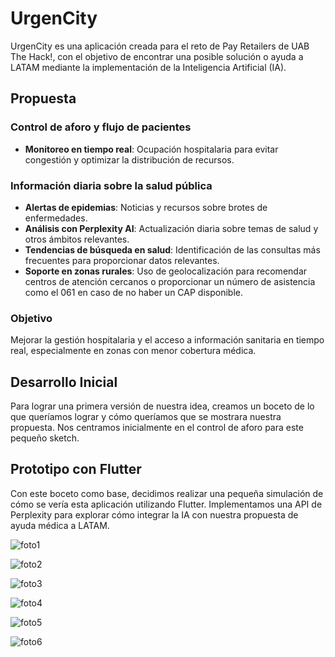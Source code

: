 # UrgenCity
UrgenCity es una aplicación creada para el reto de Pay Retailers de UAB The Hack!, con el objetivo de encontrar una posible solución o ayuda a LATAM mediante la implementación de la Inteligencia Artificial (IA).

## Propuesta
### Control de aforo y flujo de pacientes
- **Monitoreo en tiempo real**: Ocupación hospitalaria para evitar congestión y optimizar la distribución de recursos.

### Información diaria sobre la salud pública
- **Alertas de epidemias**: Noticias y recursos sobre brotes de enfermedades.
- **Análisis con Perplexity AI**: Actualización diaria sobre temas de salud y otros ámbitos relevantes.
- **Tendencias de búsqueda en salud**: Identificación de las consultas más frecuentes para proporcionar datos relevantes.
- **Soporte en zonas rurales**: Uso de geolocalización para recomendar centros de atención cercanos o proporcionar un número de asistencia como el 061 en caso de no haber un CAP disponible.

### Objetivo
Mejorar la gestión hospitalaria y el acceso a información sanitaria en tiempo real, especialmente en zonas con menor cobertura médica.

## Desarrollo Inicial
Para lograr una primera versión de nuestra idea, creamos un boceto de lo que queríamos lograr y cómo queríamos que se mostrara nuestra propuesta. Nos centramos inicialmente en el control de aforo para este pequeño sketch.

## Prototipo con Flutter
Con este boceto como base, decidimos realizar una pequeña simulación de cómo se vería esta aplicación utilizando Flutter. Implementamos una API de Perplexity para explorar cómo integrar la IA con nuestra propuesta de ayuda médica a LATAM.

![foto1](https://github.com/user-attachments/assets/1df19a11-c9c6-4676-96af-fbdd1b4b7565)


![foto2](https://github.com/user-attachments/assets/7f1bc0f8-b550-429b-975c-458e8a45a9c3)


![foto3](https://github.com/user-attachments/assets/806d6647-d3c4-4a3f-8e90-793034a98bfc)


![foto4](https://github.com/user-attachments/assets/6fbe6456-490d-4ff3-9052-13e40ebd232e)


![foto5](https://github.com/user-attachments/assets/508ba320-7cfd-4392-8ef9-4ef6c86fe494)


![foto6](https://github.com/user-attachments/assets/14ad6f30-78b9-4f8b-b951-687b1687cc94)
